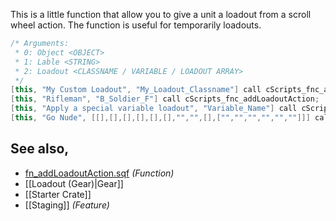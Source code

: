 This is a little function that allow you to give a unit a loadout from a scroll wheel action.
The function is useful for temporarily loadouts.
```cpp
/* Arguments:
 * 0: Object <OBJECT>
 * 1: Lable <STRING>
 * 2: Loadout <CLASSNAME / VARIABLE / LOADOUT ARRAY>
 */
[this, "My Custom Loadout", "My_Loadout_Classname"] call cScripts_fnc_addLoadoutAction;
[this, "Rifleman", "B_Soldier_F"] call cScripts_fnc_addLoadoutAction;
[this, "Apply a special variable loadout", "Variable_Name"] call cScripts_fnc_addLoadoutAction;
[this, "Go Nude", [[],[],[],[],[],[],"","",[],["","","","","",""]]] call cScripts_fnc_addLoadoutAction;
```


## See also,
- [fn_addLoadoutAction.sqf](https://github.com/7Cav/cScripts/blob/main/cScripts/functions/mission/fn_addLoadoutAction.sqf) _(Function)_
- [[Loadout (Gear)|Gear]]
- [[Starter Crate]]
- [[Staging]] _(Feature)_


